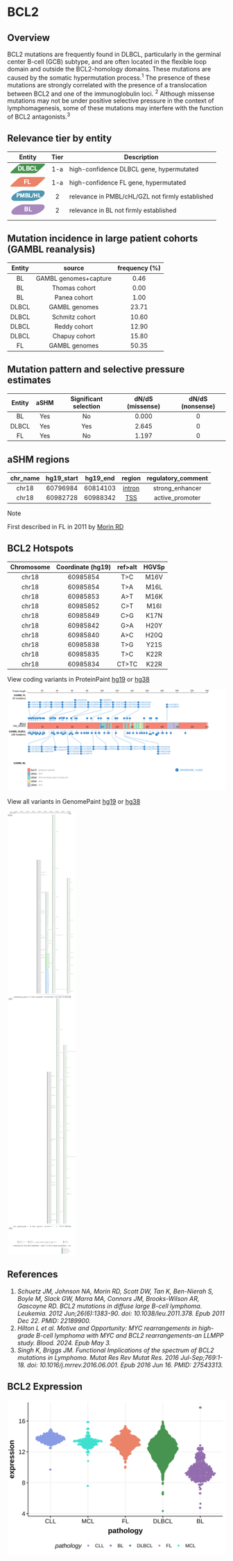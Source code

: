 # BCL2
## Overview

BCL2 mutations are frequently found in DLBCL, particularly in the germinal center B-cell (GCB) subtype, and are often located in the flexible loop domain and outside the BCL2-homology domains. These mutations are caused by the somatic hypermutation process.<sup>1</sup> The presence of these mutations are strongly correlated with the presence of a translocation between BCL2 and one of the immunoglobulin loci. <sup>2</sup> Although missense mutations may not be under positive selective pressure in the context of lymphomagenesis, some of these mutations may interfere with the function of BCL2 antagonists.<sup>3</sup> 

## Relevance tier by entity

|Entity|Tier|Description                           |
|:------:|:----:|--------------------------------------|
|![DLBCL](images/icons/DLBCL_tier1.png) |1-a   |high-confidence DLBCL gene, hypermutated            |
|![FL](images/icons/FL_tier1.png)    |1-a   |high-confidence FL gene, hypermutated 
|![PMBL](images/icons/PMBL_tier2.png)|2|relevance in PMBL/cHL/GZL not firmly established|
|![BL](images/icons/BL_tier2.png)    |2   |relevance in BL not firmly established|
              |

## Mutation incidence in large patient cohorts (GAMBL reanalysis)

|Entity|source               |frequency (%)|
|:------:|:---------------------:|:-------------:|
|BL    |GAMBL genomes+capture| 0.46        |
|BL    |Thomas cohort        | 0.00        |
|BL    |Panea cohort         | 1.00        |
|DLBCL |GAMBL genomes        |23.71        |
|DLBCL |Schmitz cohort       |10.60        |
|DLBCL |Reddy cohort         |12.90        |
|DLBCL |Chapuy cohort        |15.80        |
|FL    |GAMBL genomes        |50.35        |

## Mutation pattern and selective pressure estimates

|Entity|aSHM|Significant selection|dN/dS (missense)|dN/dS (nonsense)|
|:------:|:----:|:---------------------:|:----------------:|:----------------:|
|BL    |Yes |No                   |0.000           |0               |
|DLBCL |Yes |Yes                  |2.645           |0               |
|FL    |Yes |No                   |1.197           |0               |

## aSHM regions

|chr_name|hg19_start|hg19_end|region                                                                                       |regulatory_comment|
|:--------:|:----------:|:--------:|:---------------------------------------------------------------------------------------------:|:------------------:|
|chr18   |60796984  |60814103|[intron](https://genome.ucsc.edu/s/rdmorin/GAMBL%20hg19?position=chr18%3A60796984%2D60814103)|strong_enhancer   |
|chr18   |60982728  |60988342|[TSS](https://genome.ucsc.edu/s/rdmorin/GAMBL%20hg19?position=chr18%3A60982728%2D60988342)   |active_promoter   |


> [!NOTE]
> First described in FL in 2011 by [Morin RD](https://pubmed.ncbi.nlm.nih.gov/21796119)

 ## BCL2 Hotspots

| Chromosome |Coordinate (hg19) | ref>alt | HGVSp | 
 | :---:| :---: | :--: | :---: |
| chr18 | 60985854 | T>C | M16V |
| chr18 | 60985854 | T>A | M16L |
| chr18 | 60985853 | A>T | M16K |
| chr18 | 60985852 | C>T | M16I |
| chr18 | 60985849 | C>G | K17N |
| chr18 | 60985842 | G>A | H20Y |
| chr18 | 60985840 | A>C | H20Q |
| chr18 | 60985838 | T>G | Y21S |
| chr18 | 60985835 | T>C | K22R |
| chr18 | 60985834 | CT>TC | K22R |

View coding variants in ProteinPaint [hg19](https://morinlab.github.io/LLMPP/GAMBL/BCL2_protein.html)  or [hg38](https://morinlab.github.io/LLMPP/GAMBL/BCL2_protein_hg38.html)

![image](images/proteinpaint/BCL2_NM_000633.svg)

View all variants in GenomePaint [hg19](https://morinlab.github.io/LLMPP/GAMBL/BCL2.html)  or [hg38](https://morinlab.github.io/LLMPP/GAMBL/BCL2_hg38.html)

![image](images/proteinpaint/BCL2.svg)

## References

1. *Schuetz JM, Johnson NA, Morin RD, Scott DW, Tan K, Ben-Nierah S, Boyle M, Slack GW, Marra MA, Connors JM, Brooks-Wilson AR, Gascoyne RD. BCL2 mutations in diffuse large B-cell lymphoma. Leukemia. 2012 Jun;26(6):1383-90. doi: 10.1038/leu.2011.378. Epub 2011 Dec 22. PMID: 22189900.*
2. *Hilton L et al. Motive and Opportunity: MYC rearrangements in high-grade B-cell lymphoma with MYC
and BCL2 rearrangements-an LLMPP study. Blood. 2024. Epub May 3.*
3. *Singh K, Briggs JM. Functional Implications of the spectrum of BCL2 mutations in Lymphoma. Mutat Res Rev Mutat Res. 2016 Jul-Sep;769:1-18. doi: 10.1016/j.mrrev.2016.06.001. Epub 2016 Jun 16. PMID: 27543313.*
## BCL2 Expression
![image](images/gene_expression/BCL2_by_pathology.svg)
<!-- ORIGIN: 1339299 -->
<!-- FL: morinFrequentMutationHistonemodifying2011 -->
<!-- BL: burkhardtClinicalRelevanceMolecular2022b -->
<!-- BL: burkhardtClinicalRelevanceMolecular2022b -->
<!-- DLBCL: tanakaFrequentIncidenceSomatic1992 -->
